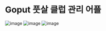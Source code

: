 # Goput 풋살 클럽 관리 어플

![image](https://user-images.githubusercontent.com/57517612/166405276-75ba1bc3-dfe2-4789-8f6f-4cfd375eb6a6.png)
![image](https://user-images.githubusercontent.com/57517612/166405279-c3e9c38f-f542-4bc0-9108-f4797b38f6bc.png)
![image](https://user-images.githubusercontent.com/57517612/166405286-ed7d709b-11c1-499a-b7fb-d586ebb8cbed.png)
